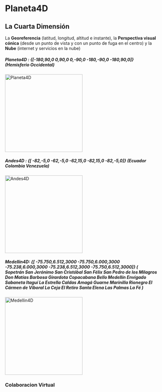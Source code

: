 # Planeta4D
## La Cuarta Dimensión
La **Georeferencia** (latitud, longitud, altitud e instante), la **Perspectiva visual cónica** (desde un punto de vista y con un punto de fuga en el centro) y la **Nube** (internet y servicios en la nube)
##### ***Planeta4D*** : {[-180,90,0 0,90,0 0,-90,0 -180,-90,0 -180,90,0]} (Hemisferio Occidental)
<img src="https://github.com/jorge4d/planeta4d/blob/main/images/Planeta4D_img.jpg" alt="Planeta4D" width="256px" height="256px" />

##### ***Andes4D***   : {[ -82,-5,0 -62,-5,0 -62,15,0 -82,15,0 -82,-5,0]} (Ecuador Colombia Venezuela)
<img src="https://github.com/jorge4d/planeta4d/blob/main/images/Andes4D_img.jpg" alt="Andes4D" width="256px" height="256px" />

##### ***Medellin4D***: {[ -75.750,6.512,3000 -75.750,6.000,3000 -75.238,6.000,3000 -75.238,6.512,3000 -75.750,6.512,3000]} ( Sopetrán San Jerónimo San Cristóbal San Félix San Pedro de los Milagros Don Matías Barbosa Girardota Copacabana Bello Medellín Envigado Sabaneta Itaguí La Estrella Caldas Amagá Guarne Marinilla Rionegro El Cármen de Viboral La Ceja El Retiro Santa Elena Las Palmas La Fé )
<img src="https://github.com/jorge4d/planeta4d/blob/main/images/Medellin4D_img.jpg" alt="Medellin4D" width="256px" height="256px" />

### Colaboracion Virtual 
